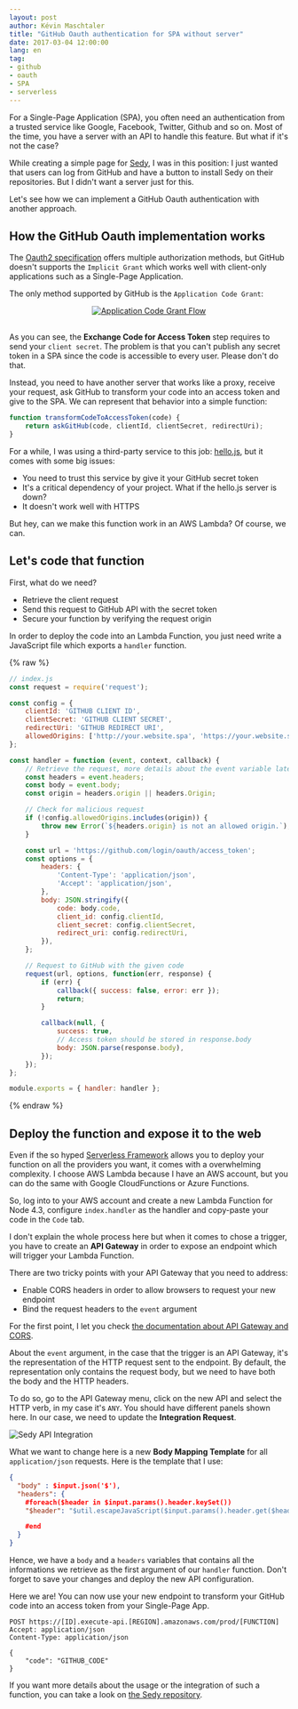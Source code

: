 ```yaml
---
layout: post
author: Kévin Maschtaler
title: "GitHub Oauth authentication for SPA without server"
date: 2017-03-04 12:00:00
lang: en
tag:
- github
- oauth
- SPA
- serverless
---
```

For a Single-Page Application (SPA), you often need an authentication from a trusted service like Google, Facebook, Twitter, Github and so on.
Most of the time, you have a server with an API to handle this feature. But what if it's not the case?

While creating a simple page for [Sedy](https://marmelab.com/sedy/), I was in this position: I just wanted that users can log from GitHub and have a button to install Sedy on their repositories. But I didn't want a server just for this.

Let's see how we can implement a GitHub Oauth authentication with another approach.
<!--more-->

## How the GitHub Oauth implementation works
The [Oauth2 specification](https://oauth.net/2/) offers multiple authorization methods, but GitHub doesn't supports the `Implicit Grant` which works well with client-only applications such as a Single-Page Application.

The only method supported by GitHub is the `Application Code Grant`:

<center style="padding-bottom: 1rem;">
	<a href="http://www.bubblecode.net/fr/2016/01/22/comprendre-oauth2/">
		<img alt="Application Code Grant Flow" src="/blog/content/authorization_code_grant.png" />
	</a>
</center>

As you can see, the **Exchange Code for Access Token** step requires to send your `client secret`. The problem is that you can't publish any secret token in a SPA since the code is accessible to every user. Please don't do that.

Instead, you need to have another server that works like a proxy, receive your request, ask GitHub to transform your code into an access token and give to the SPA. We can represent that behavior into a simple function:

```js
function transformCodeToAccessToken(code) {
    return askGitHub(code, clientId, clientSecret, redirectUri);
}
```

For a while, I was using a third-party service to this job: [hello.js](https://adodson.com/hello.js/), but it comes with some big issues:

- You need to trust this service by give it your GitHub secret token
- It's a critical dependency of your project. What if the hello.js server is down?
- It doesn't work well with HTTPS

But hey, can we make this function work in an AWS Lambda? Of course, we can.


## Let's code that function
First, what do we need?

- Retrieve the client request
- Send this request to GitHub API with the secret token
- Secure your function by verifying the request origin

In order to deploy the code into an Lambda Function, you just need write a JavaScript file which exports a `handler` function.

{% raw %}
```js
// index.js
const request = require('request');

const config = {
    clientId: 'GITHUB CLIENT ID',
    clientSecret: 'GITHUB CLIENT SECRET',
    redirectUri: 'GITHUB REDIRECT URI',
    allowedOrigins: ['http://your.website.spa', 'https://your.website.spa'],
};

const handler = function (event, context, callback) {
    // Retrieve the request, more details about the event variable later
    const headers = event.headers;
    const body = event.body;
    const origin = headers.origin || headers.Origin;

    // Check for malicious request
    if (!config.allowedOrigins.includes(origin)) {
        throw new Error(`${headers.origin} is not an allowed origin.`);
    }

    const url = 'https://github.com/login/oauth/access_token';
    const options = {
        headers: {
            'Content-Type': 'application/json',
            'Accept': 'application/json',
        },
        body: JSON.stringify({
            code: body.code,
            client_id: config.clientId,
            client_secret: config.clientSecret,
            redirect_uri: config.redirectUri,
        }),
    };

    // Request to GitHub with the given code
    request(url, options, function(err, response) {
        if (err) {
            callback({ success: false, error: err });
            return;
        }

        callback(null, {
            success: true,
            // Access token should be stored in response.body
            body: JSON.parse(response.body),
        });
    });
};

module.exports = { handler: handler };
```
{% endraw %}

## Deploy the function and expose it to the web
Even if the so hyped [Serverless Framework](https://github.com/serverless/serverless) allows you to deploy your function on all the providers you want, it comes with a overwhelming complexity. I choose AWS Lambda because I have an AWS account, but you can do the same with Google CloudFunctions or Azure Functions.

So, log into to your AWS account and create a new Lambda Function for Node 4.3, configure `index.handler` as the handler and copy-paste your code in the `Code` tab.

I don't explain the whole process here but when it comes to chose a trigger, you have to create an **API Gateway** in order to expose an endpoint which will trigger your Lambda Function.

There are two tricky points with your API Gateway that you need to address:

- Enable CORS headers in order to allow browsers to request your new endpoint
- Bind the request headers to the `event` argument

For the first point, I let you check [the documentation about API Gateway and CORS](https://github.com/serverless/serverless).

About the `event` argument, in the case that the trigger is an API Gateway, it's the representation of the HTTP request sent to the endpoint.
By default, the representation only contains the request body, but we need to have both the body and the HTTP headers.

To do so, go to the API Gateway menu, click on the new API and select the HTTP verb, in my case it's `ANY`.
You should have different panels shown here. In our case, we need to update the **Integration Request**.

![Sedy API Integration](/blog/content/sedy_api_gateway.jpg)

What we want to change here is a new **Body Mapping Template** for all `application/json` requests. Here is the template that I use:

```json
{
  "body" : $input.json('$'),
  "headers": {
    #foreach($header in $input.params().header.keySet())
    "$header": "$util.escapeJavaScript($input.params().header.get($header))" #if($foreach.hasNext),#end

    #end
  }
}
```

Hence, we have a `body` and a `headers` variables that contains all the informations we retrieve as the first argument of our `handler` function. Don't forget to save your changes and deploy the new API configuration.

Here we are! You can now use your new endpoint to transform your GitHub code into an access token from your Single-Page App.

```
POST https://[ID].execute-api.[REGION].amazonaws.com/prod/[FUNCTION]
Accept: application/json
Content-Type: application/json

{
    "code": "GITHUB_CODE"
}
```

If you want more details about the usage or the integration of such a function, you can take a look on [the Sedy repository](https://github.com/marmelab/sedy).
